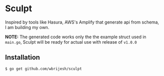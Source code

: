 # Sculpt
Inspired by tools like Hasura, AWS's Amplify that generate api from schema, I am building my own.

**NOTE:** The generated code works only the the example struct used in `main.go`, Sculpt will be ready for actual use with release of `v1.0.0` 

## Installation

```
$ go get github.com/wbrijesh/sculpt
```
